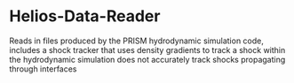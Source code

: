 # Helios-Data-Reader
Reads in files produced by the PRISM hydrodynamic simulation code, includes a shock tracker that uses density gradients to track a shock within the hydrodynamic simulation does not accurately track shocks propagating through interfaces
